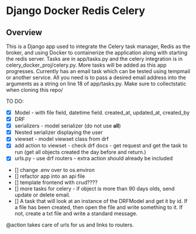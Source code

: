 # Django Docker Redis Celery

## Overview

This is a Django app used to integrate the Celery task manager, Redis as the broker, and using Docker to containerize the application along with starting the redis server. Tasks are in app/tasks.py and the celery integration is in celery_docker_proj/celery.py. More tasks will be added as this app progresses. Currently has an email task which can be tested using tempmail or another service. All you need is to pass a desired email address into the arguments as a string on line 18 of app/tasks.py. Make sure to collectstatic when cloning this repo/

TO DO:
- [X] Model - with file field, datetime field. created_at, updated_at, created_by
- [X] DRF
- [X] serializers - model serializer (do not use __all__)
- [X] Nested serializer displaying the user
- [X] viewset - model viewset class from drf 
- [X] add action to viewset - check drf docs - get request and get the task to run (get all objects created the day before and return.)
- [X] urls.py - use drf routers - extra action should already be included
- [] change .env over to os.environ
- [] refactor app into an api file
- [] template frontend with crud????
- [] more tasks for celery - if object is more than 90 days olds, send update or delete email.
- [] A task that will look at an instance of the DRFModel and get it by id. If a file has been created, then open the file and write something to it. If not, create a txt file and write a standard message. 

@action takes care of urls for us and links to routers.